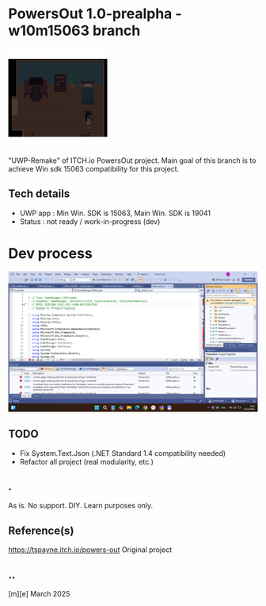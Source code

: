 # PowersOut 1.0-prealpha - w10m15063 branch
![Logo](Images/logo.png)

"UWP-Remake" of ITCH.io PowersOut project. Main goal of this branch is to achieve Win sdk 15063 compatibility for this project.


## Tech details
- UWP app : Min Win. SDK is 15063, Main Win. SDK is 19041  
- Status : not ready / work-in-progress (dev) 

# Dev process
![Logo](Images/sshot01.png)

## TODO
- Fix System.Text.Json (.NET Standard 1.4 compatibility needed)
- Refactor all project (real modularity, etc.)

## .
As is. No support. DIY. Learn purposes only.

## Reference(s)
https://tspayne.itch.io/powers-out Original project

## ..
[m][e] March 2025
